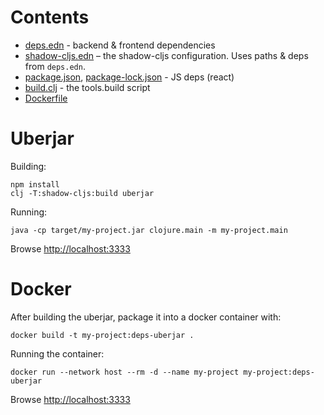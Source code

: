 # Contents

- [deps.edn](deps.edn) - backend & frontend dependencies
- [shadow-cljs.edn](shadow-cljs.edn) – the shadow-cljs configuration. Uses paths & deps from `deps.edn`.
- [package.json](package.json), [package-lock.json](package-lock.json) - JS deps (react)
- [build.clj](build.clj) - the tools.build script
- [Dockerfile](Dockerfile)

# Uberjar

Building:

```
npm install
clj -T:shadow-cljs:build uberjar
```

Running:

```
java -cp target/my-project.jar clojure.main -m my-project.main
```

Browse <http://localhost:3333>

# Docker

After building the uberjar, package it into a docker container with:

```
docker build -t my-project:deps-uberjar .
```

Running the container:

```
docker run --network host --rm -d --name my-project my-project:deps-uberjar
```

Browse <http://localhost:3333>
